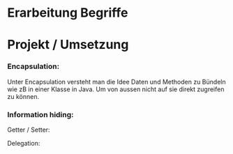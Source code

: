 # Erarbeitung Begriffe



# Projekt / Umsetzung

### Encapsulation:
Unter Encapsulation versteht man die Idee Daten und Methoden zu Bündeln wie zB in einer Klasse in Java. Um von aussen nicht auf sie direkt zugreifen zu können.

### Information hiding:


Getter / Setter:

Delegation: 
